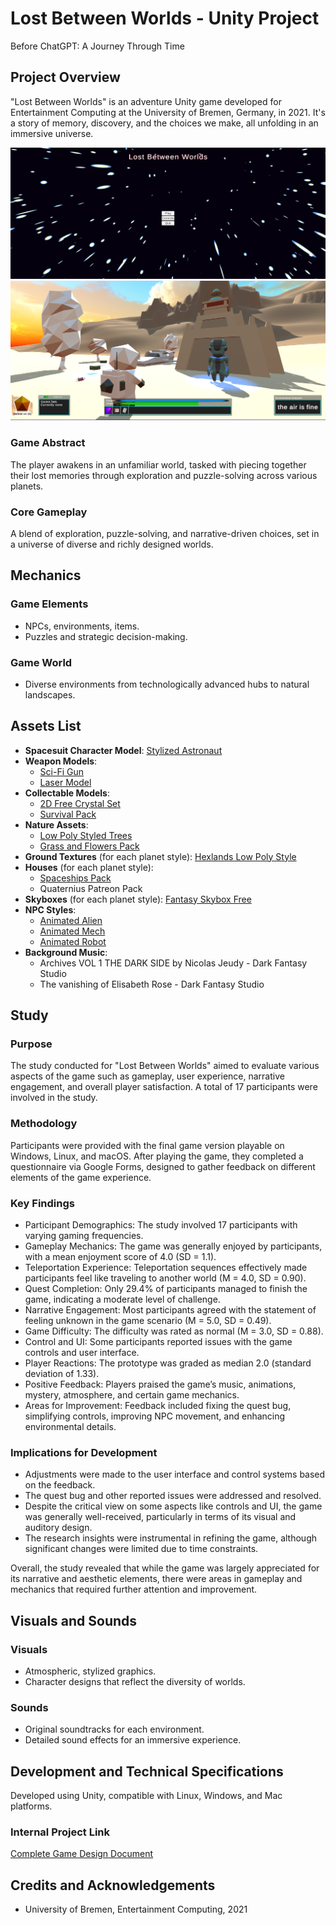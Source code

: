 # Lost Between Worlds - Unity Project
Before ChatGPT: A Journey Through Time

## Project Overview
"Lost Between Worlds" is an adventure Unity game developed for Entertainment Computing at the University of Bremen, Germany, in 2021. It's a story of memory, discovery, and the choices we make, all unfolding in an immersive universe.

![Screenshot](img/menu.png)
![Screenshot](img/ingame-screenshot.png)


### Game Abstract
The player awakens in an unfamiliar world, tasked with piecing together their lost memories through exploration and puzzle-solving across various planets.

### Core Gameplay
A blend of exploration, puzzle-solving, and narrative-driven choices, set in a universe of diverse and richly designed worlds.

## Mechanics
### Game Elements
- NPCs, environments, items.
- Puzzles and strategic decision-making.

### Game World
- Diverse environments from technologically advanced hubs to natural landscapes.

## Assets List
- **Spacesuit Character Model**: [Stylized Astronaut](https://assetstore.unity.com/packages/3d/characters/humanoids/sci-fi/stylized-astronaut-114298)
- **Weapon Models**: 
  - [Sci-Fi Gun](https://quaternius.com/packs/scifigun.html)
  - [Laser Model](https://assetstore.unity.com/packages/tools/particles-effects/volumetric-lines-29160)
- **Collectable Models**: 
  - [2D Free Crystal Set](https://assetstore.unity.com/packages/2d/textures-materials/2d-free-crystal-set-175156)
  - [Survival Pack](https://quaternius.com/packs/survival.html)
- **Nature Assets**: 
  - [Low Poly Styled Trees](https://assetstore.unity.com/packages/3d/vegetation/trees/low-poly-styled-trees-43103)
  - [Grass and Flowers Pack](https://assetstore.unity.com/packages/2d/textures-materials/nature/grass-and-flowers-pack-1-17100)
- **Ground Textures** (for each planet style): [Hexlands Low Poly Style](https://assetstore.unity.com/packages/2d/textures-materials/tiles/hexlands-low-poly-style-133586)
- **Houses** (for each planet style): 
  - [Spaceships Pack](https://quaternius.com/packs/spaceships.html)
  - Quaternius Patreon Pack
- **Skyboxes** (for each planet style): [Fantasy Skybox Free](https://assetstore.unity.com/packages/2d/textures-materials/sky/fantasy-skybox-free-18353)
- **NPC Styles**: 
  - [Animated Alien](https://quaternius.com/packs/animatedalien.html)
  - [Animated Mech](https://quaternius.com/packs/animatedmech.html)
  - [Animated Robot](https://quaternius.com/packs/animatedrobot.html)
- **Background Music**: 
  - Archives VOL 1 THE DARK SIDE by Nicolas Jeudy - Dark Fantasy Studio
  - The vanishing of Elisabeth Rose - Dark Fantasy Studio

## Study

### Purpose
The study conducted for "Lost Between Worlds" aimed to evaluate various aspects of the game such as gameplay, user experience, narrative engagement, and overall player satisfaction. A total of 17 participants were involved in the study.

### Methodology
Participants were provided with the final game version playable on Windows, Linux, and macOS. After playing the game, they completed a questionnaire via Google Forms, designed to gather feedback on different elements of the game experience.

### Key Findings
- Participant Demographics: The study involved 17 participants with varying gaming frequencies.
- Gameplay Mechanics: The game was generally enjoyed by participants, with a mean enjoyment score of 4.0 (SD = 1.1).
- Teleportation Experience: Teleportation sequences effectively made participants feel like traveling to another world (M = 4.0, SD = 0.90).
- Quest Completion: Only 29.4% of participants managed to finish the game, indicating a moderate level of challenge.
- Narrative Engagement: Most participants agreed with the statement of feeling unknown in the game scenario (M = 5.0, SD = 0.49).
- Game Difficulty: The difficulty was rated as normal (M = 3.0, SD = 0.88).
- Control and UI: Some participants reported issues with the game controls and user interface.
- Player Reactions: The prototype was graded as median 2.0 (standard deviation of 1.33).
- Positive Feedback: Players praised the game’s music, animations, mystery, atmosphere, and certain game mechanics.
- Areas for Improvement: Feedback included fixing the quest bug, simplifying controls, improving NPC movement, and enhancing environmental details.

### Implications for Development
- Adjustments were made to the user interface and control systems based on the feedback.
- The quest bug and other reported issues were addressed and resolved.
- Despite the critical view on some aspects like controls and UI, the game was generally well-received, particularly in terms of its visual and auditory design.
- The research insights were instrumental in refining the game, although significant changes were limited due to time constraints.

Overall, the study revealed that while the game was largely appreciated for its narrative and aesthetic elements, there were areas in gameplay and mechanics that required further attention and improvement.



## Visuals and Sounds
### Visuals
- Atmospheric, stylized graphics.
- Character designs that reflect the diversity of worlds.

### Sounds
- Original soundtracks for each environment.
- Detailed sound effects for an immersive experience.

## Development and Technical Specifications
Developed using Unity, compatible with Linux, Windows, and Mac platforms.


### Internal Project Link
[Complete Game Design Document](https://github.com/eveetc/unity.lost-between-worlds.2021/blob/main/Game_Design_Document.pdf)


## Credits and Acknowledgements
- University of Bremen, Entertainment Computing, 2021

